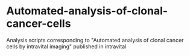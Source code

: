 # Automated-analysis-of-clonal-cancer-cells
Analysis scripts corresponding to "Automated analysis of clonal cancer cells by intravital imaging" published in intravital
